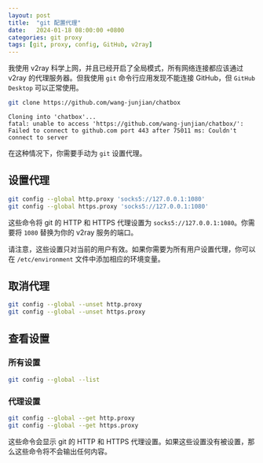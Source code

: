 ```yaml
---
layout: post
title:  "git 配置代理"
date:   2024-01-18 08:00:00 +0800
categories: git proxy
tags: [git, proxy, config, GitHub, v2ray]
---
```


我使用 v2ray 科学上网，并且已经开启了全局模式，所有网络连接都应该通过 v2ray 的代理服务器。但我使用 `git` 命令行应用发现不能连接 GitHub，但 `GitHub Desktop` 可以正常使用。

```bash
git clone https://github.com/wang-junjian/chatbox
```
```
Cloning into 'chatbox'...
fatal: unable to access 'https://github.com/wang-junjian/chatbox/': Failed to connect to github.com port 443 after 75011 ms: Couldn't connect to server
```

在这种情况下，你需要手动为 `git` 设置代理。

## 设置代理

```bash
git config --global http.proxy 'socks5://127.0.0.1:1080'
git config --global https.proxy 'socks5://127.0.0.1:1080'
```

这些命令将 git 的 HTTP 和 HTTPS 代理设置为 `socks5://127.0.0.1:1080`。你需要将 `1080` 替换为你的 v2ray 服务的端口。

请注意，这些设置只对当前的用户有效。如果你需要为所有用户设置代理，你可以在 `/etc/environment` 文件中添加相应的环境变量。

## 取消代理

```bash
git config --global --unset http.proxy
git config --global --unset https.proxy
```

## 查看设置

### 所有设置
```bash
git config --global --list
```

### 代理设置
```bash
git config --global --get http.proxy
git config --global --get https.proxy
```

这些命令会显示 git 的 HTTP 和 HTTPS 代理设置。如果这些设置没有被设置，那么这些命令将不会输出任何内容。
